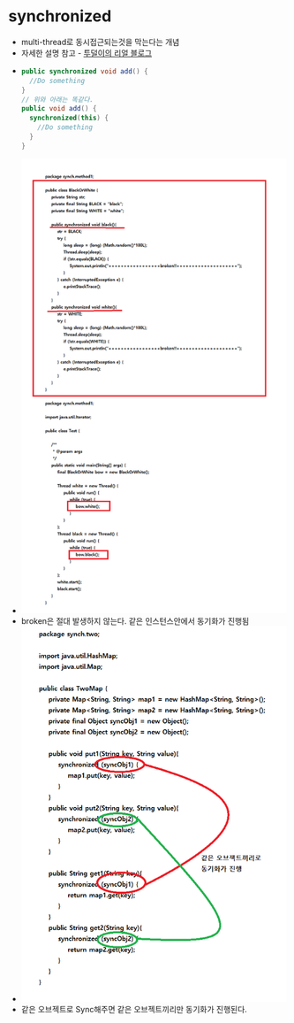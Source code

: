 synchronized
===
* multi-thread로 동시접근되는것을 막는다는 개념
* 자세한 설명 참고 - [투덜이의 리얼 블로그](https://tourspace.tistory.com/54)
* ```java
  public synchronized void add() { 
    //Do something 
  } 
  // 위와 아래는 똑같다.
  public void add() { 
    synchronized(this) { 
      //Do something 
    } 
  }
* ![](img/Sync1.png)
* broken은 절대 발생하지 않는다. 같은 인스턴스안에서 동기화가 진행됨
* ![](img/Sync2.png)
* 같은 오브젝트로 Sync해주면 같은 오브젝트끼리만 동기화가 진행된다.

